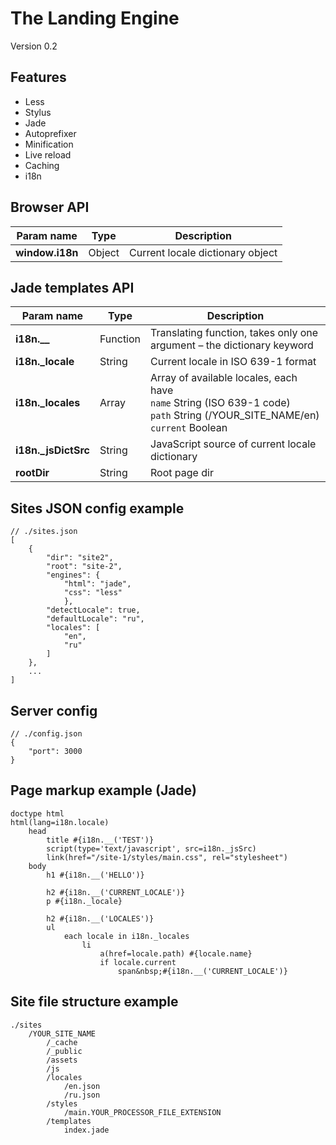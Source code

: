 # The Landing Engine
Version 0.2


## Features
- Less
- Stylus
- Jade
- Autoprefixer
- Minification
- Live reload
- Caching
- i18n


## Browser API
| Param name | Type | Description |
|---|---|---|
| **window.i18n**    | Object    | Current locale dictionary object |


## Jade templates API

| Param name | Type | Description |
|---|---|---|
| **i18n.__**        | Function  | Translating function, takes only one argument – the dictionary keyword |
| **i18n._locale**   | String    | Current locale in ISO 639-1 format |
| **i18n._locales**  | Array     | Array of available locales, each have<br><code>name</code> String (ISO 639-1 code)<br> <code>path</code> String (/YOUR_SITE_NAME/en)<br><code>current</code> Boolean |
| **i18n._jsDictSrc**    | String    | JavaScript source of current locale dictionary |
| **rootDir**        | String    | Root page dir |


## Sites JSON config example
    // ./sites.json
    [
        {
            "dir": "site2",
            "root": "site-2",
            "engines": {
                "html": "jade",
                "css": "less"
                },
            "detectLocale": true,
            "defaultLocale": "ru",
            "locales": [
                "en",
                "ru"
            ]
        },
        ...
    ]

## Server config
    // ./config.json
    {
        "port": 3000
    }

## Page markup example (Jade)
    doctype html
    html(lang=i18n.locale)
        head
            title #{i18n.__('TEST')}
            script(type='text/javascript', src=i18n._jsSrc)
            link(href="/site-1/styles/main.css", rel="stylesheet")
        body
            h1 #{i18n.__('HELLO')}

            h2 #{i18n.__('CURRENT_LOCALE')}
            p #{i18n._locale}

            h2 #{i18n.__('LOCALES')}
            ul
                each locale in i18n._locales
                    li
                        a(href=locale.path) #{locale.name}
                        if locale.current
                            span&nbsp;#{i18n.__('CURRENT_LOCALE')}

## Site file structure example
    ./sites
        /YOUR_SITE_NAME
            /_cache
            /_public
            /assets
            /js
            /locales
                /en.json
                /ru.json
            /styles
                /main.YOUR_PROCESSOR_FILE_EXTENSION
            /templates
                index.jade
